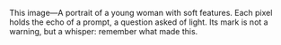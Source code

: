 This image—A portrait of a young woman with soft features.
Each pixel holds the echo of a prompt, a question asked of light.
Its mark is not a warning, but a whisper: remember what made this.